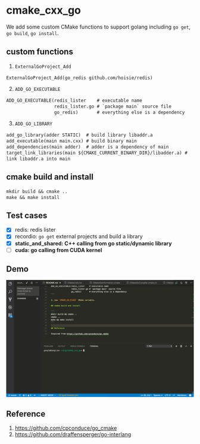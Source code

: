 # cmake_cxx_go

We add some custom CMake functions to support golang including `go get`, `go build`, `go install`.

## custom functions

1. `ExternalGoProject_Add`

```
ExternalGoProject_Add(go_redis github.com/hoisie/redis)
```

2. `ADD_GO_EXECUTABLE`

```
ADD_GO_EXECUTABLE(redis_lister    # executable name
                  redis_lister.go # `package main` source file
                  go_redis)       # everything else is a dependency
```

3. `ADD_GO_LIBRARY`

```
add_go_library(adder STATIC)  # build library libaddr.a
add_executable(main main.cxx) # build binary main
add_dependencies(main adder)  # adder is a dependency of main
target_link_libraries(main ${CMAKE_CURRENT_BINARY_DIR}/libadder.a) # link libaddr.a into main
```

## cmake build and install

```
mkdir build && cmake ..
make && make install
```

## Test cases

- [x] redis: redis lister
- [x] recordio: `go get` external projects and build a library
- [x] **static_and_shared: C++ calling from go static/dynamic library**
- [ ] **cuda: go calling from CUDA kernel**

## Demo

<a href="img/demo.gif" target="_blank"><img src="img/cmake_go.gif" width="1000" /></a>


## Reference

1. https://github.com/cpconduce/go_cmake
2. https://github.com/draffensperger/go-interlang